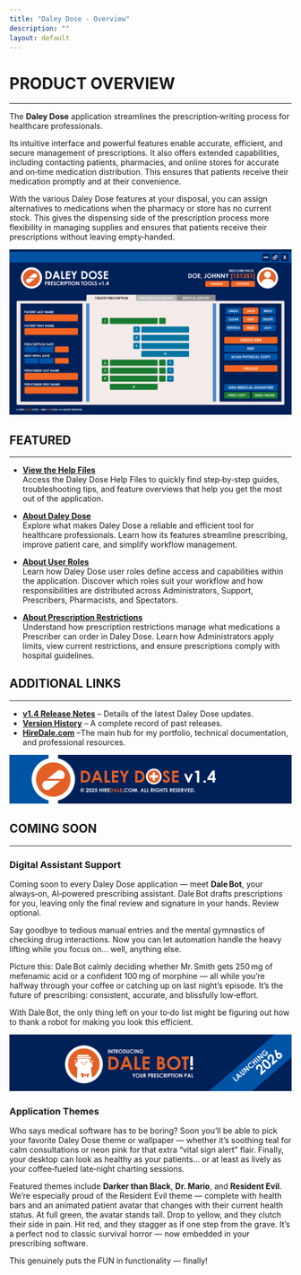 ```yaml
---
title: "Daley Dose - Overview"
description: ""
layout: default
---
```


# **PRODUCT OVERVIEW**
---

The **Daley Dose** application streamlines the prescription‑writing process for healthcare professionals.

Its intuitive interface and powerful features enable accurate, efficient, and secure management of prescriptions. It also offers extended capabilities, including contacting patients, pharmacies, and online stores for accurate and on‑time medication distribution. This ensures that patients receive their medication promptly and at their convenience.

With the various Daley Dose features at your disposal, you can assign alternatives to medications when the pharmacy or store has no current stock. This gives the dispensing side of the prescription process more flexibility in managing supplies and ensures that patients receive their prescriptions without leaving empty‑handed.

![Daley Dose user interface screenshot](/assets/images/daley-dose-home-window-clean.png)

## **FEATURED**
---

- [**View the Help Files**](/daleydose/help-files)  
  Access the Daley Dose Help Files to quickly find step‑by‑step guides, troubleshooting tips, and feature overviews that help you get the most out of the application.

- [**About Daley Dose**](/daleydose/about-daley-dose)  
  Explore what makes Daley Dose a reliable and efficient tool for healthcare professionals. Learn how its features streamline prescribing, improve patient care, and simplify workflow management.

- [**About User Roles**](/daleydose/about-user-roles)  
  Learn how Daley Dose user roles define access and capabilities within the application. Discover which roles suit your workflow and how responsibilities are distributed across Administrators, Support, Prescribers, Pharmacists, and Spectators.

- [**About Prescription Restrictions**](/daleydose/about-prescription-restrictions)  
  Understand how prescription restrictions manage what medications a Prescriber can order in Daley Dose. Learn how Administrators apply limits, view current restrictions, and ensure prescriptions comply with hospital guidelines.

## **ADDITIONAL LINKS**
---

- [**v1.4 Release Notes**](/daleydose/release-notes-v1.4) – Details of the latest Daley Dose updates.
- [**Version History**](/daleydose/release-note-version-history) – A complete record of past releases.
- [**HireDale.com**](https://hiredale.github.io) –The main hub for my portfolio, technical documentation, and professional resources.

![Daley Dose banner](/assets/images/daley-dose-main-footer.png)

## **COMING SOON**
---

### **Digital Assistant Support**

Coming soon to every Daley Dose application — meet **Dale Bot**, your always‑on, AI‑powered prescribing assistant. Dale Bot drafts prescriptions for you, leaving only the final review and signature in your hands. Review optional.

Say goodbye to tedious manual entries and the mental gymnastics of checking drug interactions. Now you can let automation handle the heavy lifting while you focus on… well, anything else.  

Picture this: Dale Bot calmly deciding whether Mr. Smith gets 250 mg of mefenamic acid or a confident 100 mg of morphine — all while you’re halfway through your coffee or catching up on last night’s episode. It’s the future of prescribing: consistent, accurate, and blissfully low‑effort.  

With Dale Bot, the only thing left on your to‑do list might be figuring out how to thank a robot for making you look this efficient.


![Dale Bot](/assets/images/daley-dose-dale-bot.png)

### **Application Themes**
Who says medical software has to be boring? Soon you’ll be able to pick your favorite Daley Dose theme or wallpaper — whether it’s soothing teal for calm consultations or neon pink for that extra “vital sign alert” flair. Finally, your desktop can look as healthy as your patients… or at least as lively as your coffee‑fueled late‑night charting sessions.

Featured themes include **Darker than Black**, **Dr. Mario**, and **Resident Evil**. We’re especially proud of the Resident Evil theme — complete with health bars and an animated patient avatar that changes with their current health status. At full green, the avatar stands tall. Drop to yellow, and they clutch their side in pain. Hit red, and they stagger as if one step from the grave. It’s a perfect nod to classic survival horror — now embedded in your prescribing software.

This genuinely puts the FUN in functionality — finally!
